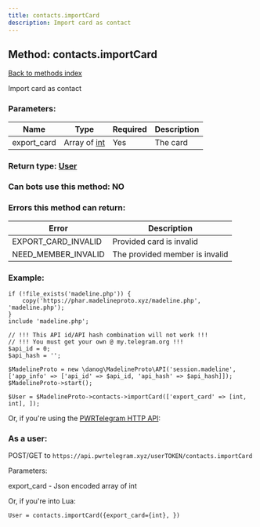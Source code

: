 ```yaml
---
title: contacts.importCard
description: Import card as contact
---
```

## Method: contacts.importCard  
[Back to methods index](index.md)


Import card as contact

### Parameters:

| Name     |    Type       | Required | Description |
|----------|---------------|----------|-------------|
|export\_card|Array of [int](../types/int.md) | Yes|The card|


### Return type: [User](../types/User.md)

### Can bots use this method: **NO**


### Errors this method can return:

| Error    | Description   |
|----------|---------------|
|EXPORT_CARD_INVALID|Provided card is invalid|
|NEED_MEMBER_INVALID|The provided member is invalid|


### Example:


```
if (!file_exists('madeline.php')) {
    copy('https://phar.madelineproto.xyz/madeline.php', 'madeline.php');
}
include 'madeline.php';

// !!! This API id/API hash combination will not work !!!
// !!! You must get your own @ my.telegram.org !!!
$api_id = 0;
$api_hash = '';

$MadelineProto = new \danog\MadelineProto\API('session.madeline', ['app_info' => ['api_id' => $api_id, 'api_hash' => $api_hash]]);
$MadelineProto->start();

$User = $MadelineProto->contacts->importCard(['export_card' => [int, int], ]);
```

Or, if you're using the [PWRTelegram HTTP API](https://pwrtelegram.xyz):



### As a user:

POST/GET to `https://api.pwrtelegram.xyz/userTOKEN/contacts.importCard`

Parameters:

export_card - Json encoded  array of int




Or, if you're into Lua:

```
User = contacts.importCard({export_card={int}, })
```

